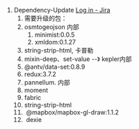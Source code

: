 1. Dependency-Update  [Log in - Jira](https://jira.grab.com/browse/IS-72403)
	1. 需要升级的包：
	2. osmtogeojson 内部
		1. minimist:0.0.5
		2. xmldom:0.1.27
	3. string-strip-html, 卡普勒
	4. mixin-deep、set-value --》 kepler内部
	5. @antv/data-set:0.8.9
	6. redux:3.7.2
	7. pannellum.   内部
	8. moment
	9. fabric
	10. string-strip-html
	11.  @mapbox/mapbox-gl-draw:1.1.2
	12.  dexie